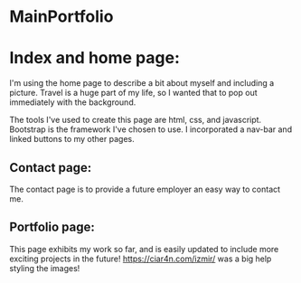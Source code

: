 # MainPortfolio


# Index and home page:

I'm using the home page to describe a bit about myself and including a picture. Travel is a huge part of my life, so I wanted that to pop out immediately with the background.

The tools I've used to create this page are html, css, and javascript.
Bootstrap is the framework I've chosen to use. I incorporated a nav-bar and linked buttons to my other pages.

## Contact page:

The contact page is to provide a future employer an easy way to contact me.

## Portfolio page:

This page exhibits my work so far, and is easily updated to include more exciting projects in the future!
https://ciar4n.com/izmir/ was a big help styling the images!
